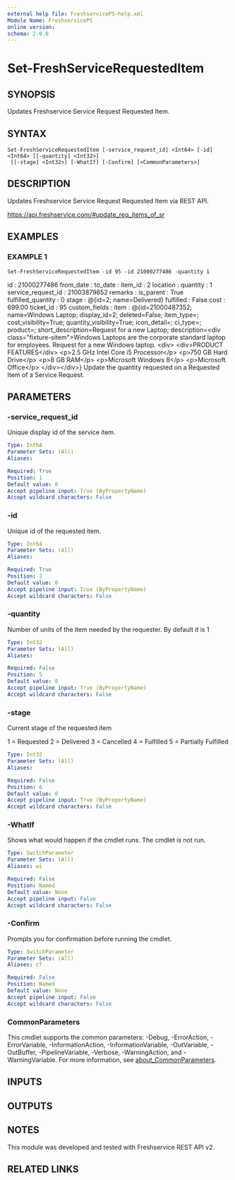 ```yaml
---
external help file: FreshservicePS-help.xml
Module Name: FreshservicePS
online version:
schema: 2.0.0
---
```


# Set-FreshServiceRequestedItem

## SYNOPSIS
Updates Freshservice Service Request Requested Item.

## SYNTAX

```
Set-FreshServiceRequestedItem [-service_request_id] <Int64> [-id] <Int64> [[-quantity] <Int32>]
 [[-stage] <Int32>] [-WhatIf] [-Confirm] [<CommonParameters>]
```

## DESCRIPTION
Updates Freshservice Service Request Requested Item via REST API.

https://api.freshservice.com/#update_req_items_of_sr

## EXAMPLES

### EXAMPLE 1
```
Set-FreshServiceRequestedItem -id 95 -id 21000277486 -quantity 1
```

id                 : 21000277486
from_date          :
to_date            :
item_id            : 2
location           :
quantity           : 1
service_request_id : 21003879652
remarks            :
is_parent          : True
fulfilled_quantity : 0
stage              : @{id=2; name=Delivered}
fulfilled          : False
cost               : 699.00
ticket_id          : 95
custom_fields      :
item               : @{id=21000487352; name=Windows Laptop; display_id=2; deleted=False; item_type=; cost_visibility=True; quantity_visibility=True; icon_detail=; ci_type=; product=; short_description=Request for a new Laptop; description=\<div class="fixture-sitem"\>Windows Laptops are the corporate
                    standard laptop for employees.
Request for a
                                                                                                        new Windows laptop.
\<div\>
                                                                                                        \<div\>PRODUCT FEATURES\</div\>
                                                                                                        \<p\>2.5 GHz Intel Core i5 Processor\</p\>
                                                                                                        \<p\>750 GB Hard Drive\</p\>
                                                                                                        \<p\>8 GB RAM\</p\>
                                                                                                        \<p\>Microsoft Windows 8\</p\>
                                                                                                        \<p\>Microsoft Office\</p\> \</div\>\</div\>}
Update the quantity requested on a Requested Item of a Service Request.

## PARAMETERS

### -service_request_id
Unique display id of the service item.

```yaml
Type: Int64
Parameter Sets: (All)
Aliases:

Required: True
Position: 1
Default value: 0
Accept pipeline input: True (ByPropertyName)
Accept wildcard characters: False
```

### -id
Unique id of the requested item.

```yaml
Type: Int64
Parameter Sets: (All)
Aliases:

Required: True
Position: 2
Default value: 0
Accept pipeline input: True (ByPropertyName)
Accept wildcard characters: False
```

### -quantity
Number of units of the item needed by the requester.
By default it is 1

```yaml
Type: Int32
Parameter Sets: (All)
Aliases:

Required: False
Position: 5
Default value: 0
Accept pipeline input: True (ByPropertyName)
Accept wildcard characters: False
```

### -stage
Current stage of the requested item

1 = Requested
2 = Delivered
3 = Cancelled
4 = Fulfilled
5 = Partially Fulfilled

```yaml
Type: Int32
Parameter Sets: (All)
Aliases:

Required: False
Position: 6
Default value: 0
Accept pipeline input: True (ByPropertyName)
Accept wildcard characters: False
```

### -WhatIf
Shows what would happen if the cmdlet runs.
The cmdlet is not run.

```yaml
Type: SwitchParameter
Parameter Sets: (All)
Aliases: wi

Required: False
Position: Named
Default value: None
Accept pipeline input: False
Accept wildcard characters: False
```

### -Confirm
Prompts you for confirmation before running the cmdlet.

```yaml
Type: SwitchParameter
Parameter Sets: (All)
Aliases: cf

Required: False
Position: Named
Default value: None
Accept pipeline input: False
Accept wildcard characters: False
```

### CommonParameters
This cmdlet supports the common parameters: -Debug, -ErrorAction, -ErrorVariable, -InformationAction, -InformationVariable, -OutVariable, -OutBuffer, -PipelineVariable, -Verbose, -WarningAction, and -WarningVariable. For more information, see [about_CommonParameters](http://go.microsoft.com/fwlink/?LinkID=113216).

## INPUTS

## OUTPUTS

## NOTES
This module was developed and tested with Freshservice REST API v2.

## RELATED LINKS
